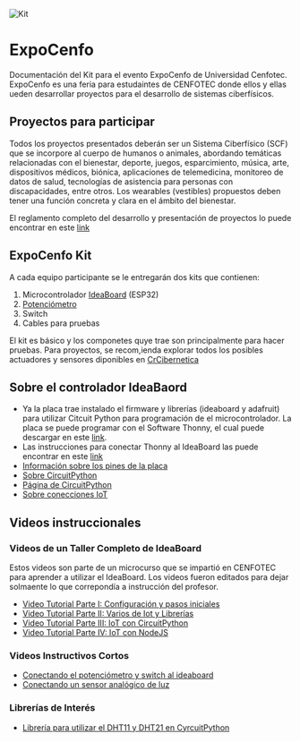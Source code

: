 ![Kit](https://github.com/Universidad-Cenfotec/ExpoCenfo/blob/main/kitExpoCenfo.jpeg)

# ExpoCenfo

Documentación del Kit para el evento ExpoCenfo de Universidad Cenfotec. ExpoCenfo es una feria para estudaintes de CENFOTEC donde ellos y ellas ueden desarrollar proyectos para el desarrollo de sistemas ciberfísicos.

## Proyectos para participar
Todos los proyectos presentados deberán ser un Sistema Ciberfísico (SCF) que se incorpore al cuerpo de humanos o animales, abordando temáticas relacionadas con el bienestar, deporte, juegos, esparcimiento, música, arte, dispositivos médicos, biónica, aplicaciones de telemedicina, monitoreo de datos de salud, tecnologías de asistencia para personas con discapacidades, entre otros. Los wearables (vestibles) propuestos deben tener una función concreta y clara en el ámbito del bienestar.

El reglamento completo del desarrollo y presentación de proyectos lo puede encontrar en este [link](https://drive.google.com/file/d/1g3BBKms52djUdpZYteMOwdJ43OsLNQ7t/view?usp=sharing)


## ExpoCenfo Kit

A cada equipo participante se le entregarán dos kits que contienen:

1. Microcontrolador [IdeaBoard](https://www.crcibernetica.com/crcibernetica-ideaboard/) (ESP32)
2. [Potenciómetro](https://www.crcibernetica.com/rotary-potentiometer/) 
3. Switch
4. Cables para pruebas

El kit es básico y los componetes quye trae son principalmente para hacer pruebas. Para proyectos, se recom,ienda explorar todos los posibles actuadores y sensores diponibles en [CrCibernetica](https://www.crcibernetica.com/)

## Sobre el controlador IdeaBaord

- Ya la placa trae instalado el firmware y librerías (ideaboard y adafruit) para utilizar Citcuit Python para programación de el microcontrolador. La placa se puede programar con el Software Thonny, el cual puede descargar en este [link](https://thonny.org/).
- Las instrucciones para conectar Thonny al IdeaBoard las puede encontrar en este [link](https://github.com/CRCibernetica/circuitpython-ideaboard/wiki/3.-Installation)
- [Información sobre los pines de la placa](https://github.com/CRCibernetica/circuitpython-ideaboard/wiki/2.-Pinouts-and-Jumper-Settings)
- [Sobre CircuitPython](https://github.com/CRCibernetica/circuitpython-ideaboard/wiki/5.-CircuitPython-Getting-Started)
- [Página de CircuitPython](https://circuitpython.org/)
- [Sobre conecciones IoT](https://github.com/CRCibernetica/circuitpython-ideaboard/wiki/6.-Adafruit-IO)

## Videos instruccionales

### Videos de un Taller Completo de IdeaBoard

Estos videos son parte de un microcurso que se impartió en CENFOTEC para aprender a utilizar el IdeaBoard.  Los videos fueron editados para dejar solmaente lo que correpondía a instrucción del profesor.

- [Video Tutorial Parte I: Configuración y pasos iniciales](https://youtu.be/GzA7peI1woc?si=OdO6YoWW8xw9HHhe)
- [Video Tutorial Parte II: Varios de Iot y Librerías](https://youtu.be/Ed3BFiMo_tY?si=5UAHB34kgD7ZT3RM)
- [Video Tutorial Parte III: IoT con CircuitPython](https://youtu.be/1aXwTrAR5QA?si=KLa7RlJ8SpvxPVul)
- [Video Tutorial Parte IV: IoT con NodeJS](https://youtu.be/4VtHSmRi3bw?si=9nALwzm9K9zSWp4J)

### Videos Instructivos Cortos

- [Conectando el potenciómetro y switch al ideaboard](https://youtu.be/JRFskjrEbQQ?si=1PL93Laggj9rKFyo)
- [Conectando un sensor analógico de luz](https://youtu.be/01KUMd6t4qI?si=eI0LzwM_C0WRAzuN)

### Librerías de Interés

- [Librería para utilizar el DHT11 y DHT21 en CyrcuitPython](https://github.com/adafruit/Adafruit_CircuitPython_DHT)
